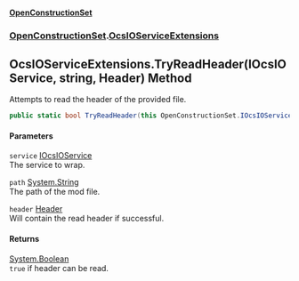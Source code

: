 #### [OpenConstructionSet](index.md 'index')
### [OpenConstructionSet](index.md#OpenConstructionSet 'OpenConstructionSet').[OcsIOServiceExtensions](FY7778xXgzBiQPFsfpgjQA.md 'OpenConstructionSet.OcsIOServiceExtensions')
## OcsIOServiceExtensions.TryReadHeader(IOcsIOService, string, Header) Method
Attempts to read the header of the provided file.  
```csharp
public static bool TryReadHeader(this OpenConstructionSet.IOcsIOService service, string path, out OpenConstructionSet.Models.Header header);
```
#### Parameters
<a name='OpenConstructionSet_OcsIOServiceExtensions_TryReadHeader(OpenConstructionSet_IOcsIOService_string_OpenConstructionSet_Models_Header)_service'></a>
`service` [IOcsIOService](No0G5igUcUOm46RZK2qdqg.md 'OpenConstructionSet.IOcsIOService')  
The service to wrap.
  
<a name='OpenConstructionSet_OcsIOServiceExtensions_TryReadHeader(OpenConstructionSet_IOcsIOService_string_OpenConstructionSet_Models_Header)_path'></a>
`path` [System.String](https://docs.microsoft.com/en-us/dotnet/api/System.String 'System.String')  
The path of the mod file.
  
<a name='OpenConstructionSet_OcsIOServiceExtensions_TryReadHeader(OpenConstructionSet_IOcsIOService_string_OpenConstructionSet_Models_Header)_header'></a>
`header` [Header](bjExWrZuBlRDCiIUljjMrA.md 'OpenConstructionSet.Models.Header')  
Will contain the read header if successful.
  
#### Returns
[System.Boolean](https://docs.microsoft.com/en-us/dotnet/api/System.Boolean 'System.Boolean')  
`true` if header can be read.
